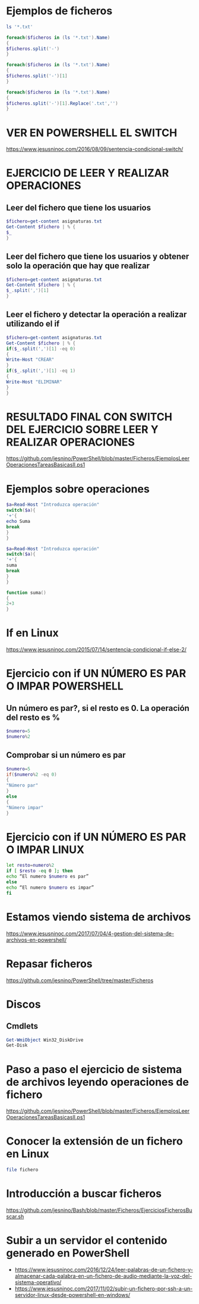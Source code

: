 # Ejemplos de ficheros

```PowerShell
ls '*.txt'
```
```PowerShell
foreach($ficheros in (ls '*.txt').Name)
{
$ficheros.split('-')
}
```
```PowerShell
foreach($ficheros in (ls '*.txt').Name)
{
$ficheros.split('-')[1]
}
```
```PowerShell
foreach($ficheros in (ls '*.txt').Name)
{
$ficheros.split('-')[1].Replace('.txt','')
}
```

# VER EN POWERSHELL EL SWITCH
https://www.jesusninoc.com/2016/08/09/sentencia-condicional-switch/

# EJERCICIO DE LEER Y REALIZAR OPERACIONES

## Leer del fichero que tiene los usuarios
```PowerShell
$fichero=get-content asignaturas.txt
Get-Content $fichero | % {
$_
}
```

## Leer del fichero que tiene los usuarios y obtener solo la operación que hay que realizar
```PowerShell
$fichero=get-content asignaturas.txt
Get-Content $fichero | % {
$_.split(',')[1]
}
```

## Leer el fichero y detectar la operación a realizar utilizando el if
```PowerShell
$fichero=get-content asignaturas.txt
Get-Content $fichero | % {
if($_.split(',')[1] -eq 0)
{
Write-Host "CREAR"
}
if($_.split(',')[1] -eq 1)
{
Write-Host "ELIMINAR"
}
}
```

# RESULTADO FINAL CON SWITCH DEL EJERCICIO SOBRE LEER Y REALIZAR OPERACIONES
https://github.com/jesnino/PowerShell/blob/master/Ficheros/EjemplosLeerOperacionesTareasBasicasII.ps1

# Ejemplos sobre operaciones
```PowerShell
$a=Read-Host "Introduzca operación"
switch($a){
'+'{
echo Suma
break
}
}
```
```PowerShell
$a=Read-Host "Introduzca operación"
switch($a){
'+'{
suma
break
}
}

function suma()
{
2+3
}
```

# If en Linux
https://www.jesusninoc.com/2015/07/14/sentencia-condicional-if-else-2/

# Ejercicio con if UN NÚMERO ES PAR O IMPAR POWERSHELL

## Un número es par?, si el resto es 0. La operación del resto es %
```PowerShell
$numero=5
$numero%2
```

## Comprobar si un número es par
```PowerShell
$numero=5
if($numero%2 -eq 0)
{
"Número par"
}
else
{
"Número impar"
}
```

# Ejercicio con if UN NÚMERO ES PAR O IMPAR LINUX
```Bash
let resto=numero%2
if [ $resto -eq 0 ]; then
echo “El numero $numero es par”
else
echo “El numero $numero es impar”
fi
```

# Estamos viendo sistema de archivos
https://www.jesusninoc.com/2017/07/04/4-gestion-del-sistema-de-archivos-en-powershell/

# Repasar ficheros
https://github.com/jesnino/PowerShell/tree/master/Ficheros

# Discos
## Cmdlets
```PowerShell
Get-WmiObject Win32_DiskDrive
Get-Disk
```

# Paso a paso  el ejercicio de sistema de archivos leyendo operaciones de fichero
https://github.com/jesnino/PowerShell/blob/master/Ficheros/EjemplosLeerOperacionesTareasBasicasII.ps1

# Conocer la extensión de un fichero en Linux
```Bash
file fichero
```

# Introducción a buscar ficheros
https://github.com/jesnino/Bash/blob/master/Ficheros/EjerciciosFicherosBuscar.sh

# Subir a un servidor el contenido generado en PowerShell
* https://www.jesusninoc.com/2016/12/24/leer-palabras-de-un-fichero-y-almacenar-cada-palabra-en-un-fichero-de-audio-mediante-la-voz-del-sistema-operativo/
* https://www.jesusninoc.com/2017/11/02/subir-un-fichero-por-ssh-a-un-servidor-linux-desde-powershell-en-windows/
